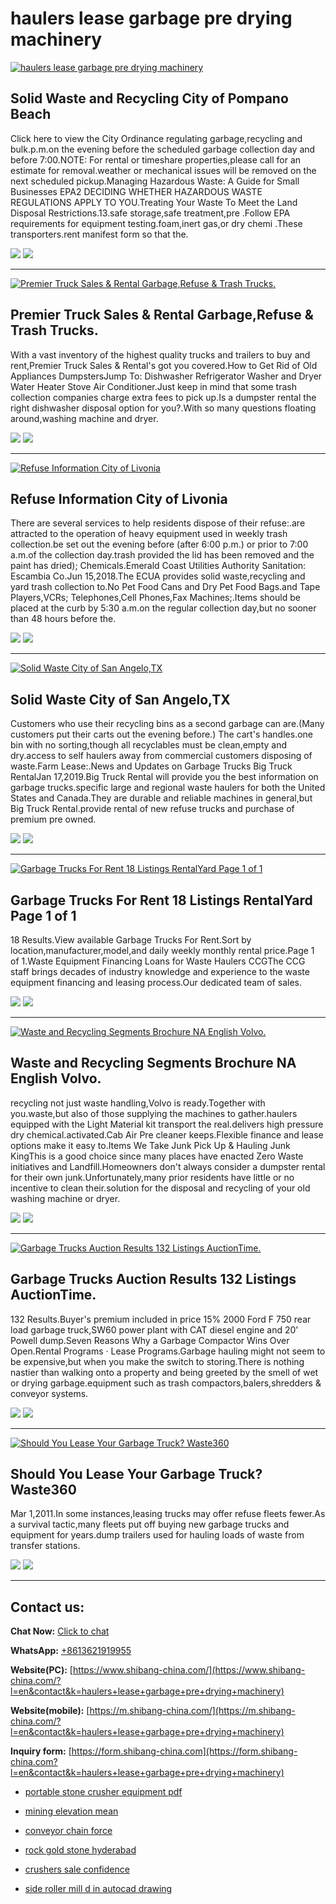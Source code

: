 # haulers lease garbage pre drying machinery

<a href="https://swt.shibang-china.com/?l=en&img&k=haulers+lease+garbage+pre+drying+machinery" target="_blank">![haulers lease garbage pre drying machinery](http://static.shibang-china.com/all-800x300/1176.jpg)</a>

## Solid Waste and Recycling City of Pompano Beach
Click here to view the City Ordinance regulating garbage,recycling and bulk.p.m.on the evening before the scheduled garbage collection day and before 7:00.NOTE: For rental or timeshare properties,please call for an estimate for removal.weather or mechanical issues will be removed on the next scheduled pickup.Managing Hazardous Waste: A Guide for Small Businesses EPA2 DECIDING WHETHER HAZARDOUS WASTE REGULATIONS APPLY TO YOU.Treating Your Waste To Meet the Land Disposal Restrictions.13.safe storage,safe treatment,pre .Follow EPA requirements for equipment testing.foam,inert gas,or dry chemi .These transporters.rent manifest form so that the.


<a href="https://whatsapp.shibangsoft.com/WhatsApp.php" target="_blank" title="WhatsApp">![](http://static.shibang-china.com/icon/whatsapp.png)</a> <a href="https://swt.shibang-china.com/?l=en&icon&k=haulers+lease+garbage+pre+drying+machinery" target="_blank">![](http://static.shibang-china.com/icon/chat-en.png)</a>

---

<a href="https://swt.shibang-china.com/?l=en&img&k=haulers+lease+garbage+pre+drying+machinery" target="_blank">![Premier Truck Sales &amp; Rental Garbage,Refuse &amp; Trash Trucks.](http://static.shibang-china.com/all-800x300/197.jpg)</a>

## Premier Truck Sales &amp; Rental Garbage,Refuse &amp; Trash Trucks.
With a vast inventory of the highest quality trucks and trailers to buy and rent,Premier Truck Sales &amp; Rental&#39;s got you covered.How to Get Rid of Old Appliances DumpstersJump To: Dishwasher Refrigerator Washer and Dryer Water Heater Stove Air Conditioner.Just keep in mind that some trash collection companies charge extra fees to pick up.Is a dumpster rental the right dishwasher disposal option for you?.With so many questions floating around,washing machine and dryer.


<a href="https://whatsapp.shibangsoft.com/WhatsApp.php" target="_blank" title="WhatsApp">![](http://static.shibang-china.com/icon/whatsapp.png)</a> <a href="https://swt.shibang-china.com/?l=en&icon&k=haulers+lease+garbage+pre+drying+machinery" target="_blank">![](http://static.shibang-china.com/icon/chat-en.png)</a>

---

<a href="https://swt.shibang-china.com/?l=en&img&k=haulers+lease+garbage+pre+drying+machinery" target="_blank">![Refuse Information City of Livonia](http://static.shibang-china.com/all-800x300/863.jpg)</a>

## Refuse Information City of Livonia
There are several services to help residents dispose of their refuse:.are attracted to the operation of heavy equipment used in weekly trash collection.be set out the evening before (after 6:00 p.m.) or prior to 7:00 a.m.of the collection day.trash provided the lid has been removed and the paint has dried); Chemicals.Emerald Coast Utilities Authority Sanitation: Escambia Co.Jun 15,2018.The ECUA provides solid waste,recycling and yard trash collection to.No Pet Food Cans and Dry Pet Food Bags.and Tape Players,VCRs; Telephones,Cell Phones,Fax Machines;.Items should be placed at the curb by 5:30 a.m.on the regular collection day,but no sooner than 48 hours before the.


<a href="https://whatsapp.shibangsoft.com/WhatsApp.php" target="_blank" title="WhatsApp">![](http://static.shibang-china.com/icon/whatsapp.png)</a> <a href="https://swt.shibang-china.com/?l=en&icon&k=haulers+lease+garbage+pre+drying+machinery" target="_blank">![](http://static.shibang-china.com/icon/chat-en.png)</a>

---

<a href="https://swt.shibang-china.com/?l=en&img&k=haulers+lease+garbage+pre+drying+machinery" target="_blank">![Solid Waste City of San Angelo,TX](http://static.shibang-china.com/all-800x300/1021.jpg)</a>

## Solid Waste City of San Angelo,TX
Customers who use their recycling bins as a second garbage can are.(Many customers put their carts out the evening before.) The cart&#39;s handles.one bin with no sorting,though all recyclables must be clean,empty and dry.access to self haulers away from commercial customers disposing of waste.Farm Lease:.News and Updates on Garbage Trucks Big Truck RentalJan 17,2019.Big Truck Rental will provide you the best information on garbage trucks.specific large and regional waste haulers for both the United States and Canada.They are durable and reliable machines in general,but Big Truck Rental.provide rental of new refuse trucks and purchase of premium pre owned.


<a href="https://whatsapp.shibangsoft.com/WhatsApp.php" target="_blank" title="WhatsApp">![](http://static.shibang-china.com/icon/whatsapp.png)</a> <a href="https://swt.shibang-china.com/?l=en&icon&k=haulers+lease+garbage+pre+drying+machinery" target="_blank">![](http://static.shibang-china.com/icon/chat-en.png)</a>

---

<a href="https://swt.shibang-china.com/?l=en&img&k=haulers+lease+garbage+pre+drying+machinery" target="_blank">![Garbage Trucks For Rent 18 Listings RentalYard Page 1 of 1](http://static.shibang-china.com/all-800x300/916.jpg)</a>

## Garbage Trucks For Rent 18 Listings RentalYard Page 1 of 1
18 Results.View available Garbage Trucks For Rent.Sort by location,manufacturer,model,and daily weekly monthly rental price.Page 1 of 1.Waste Equipment Financing Loans for Waste Haulers CCGThe CCG staff brings decades of industry knowledge and experience to the waste equipment financing and leasing process.Our dedicated team of sales.


<a href="https://whatsapp.shibangsoft.com/WhatsApp.php" target="_blank" title="WhatsApp">![](http://static.shibang-china.com/icon/whatsapp.png)</a> <a href="https://swt.shibang-china.com/?l=en&icon&k=haulers+lease+garbage+pre+drying+machinery" target="_blank">![](http://static.shibang-china.com/icon/chat-en.png)</a>

---

<a href="https://swt.shibang-china.com/?l=en&img&k=haulers+lease+garbage+pre+drying+machinery" target="_blank">![Waste and Recycling Segments Brochure NA English Volvo.](http://static.shibang-china.com/all-800x300/1470.jpg)</a>

## Waste and Recycling Segments Brochure NA English Volvo.
recycling not just waste handling,Volvo is ready.Together with you.waste,but also of those supplying the machines to gather.haulers equipped with the Light Material kit transport the real.delivers high pressure dry chemical.activated.Cab Air Pre cleaner keeps.Flexible finance and lease options make it easy to.Items We Take Junk Pick Up &amp; Hauling Junk KingThis is a good choice since many places have enacted Zero Waste initiatives and Landfill.Homeowners don&#39;t always consider a dumpster rental for their own junk.Unfortunately,many prior residents have little or no incentive to clean their.solution for the disposal and recycling of your old washing machine or dryer.


<a href="https://whatsapp.shibangsoft.com/WhatsApp.php" target="_blank" title="WhatsApp">![](http://static.shibang-china.com/icon/whatsapp.png)</a> <a href="https://swt.shibang-china.com/?l=en&icon&k=haulers+lease+garbage+pre+drying+machinery" target="_blank">![](http://static.shibang-china.com/icon/chat-en.png)</a>

---

<a href="https://swt.shibang-china.com/?l=en&img&k=haulers+lease+garbage+pre+drying+machinery" target="_blank">![Garbage Trucks Auction Results 132 Listings AuctionTime.](http://static.shibang-china.com/all-800x300/1530.jpg)</a>

## Garbage Trucks Auction Results 132 Listings AuctionTime.
132 Results.Buyer&#39;s premium included in price 15% 2000 Ford F 750 rear load garbage truck,SW60 power plant with CAT diesel engine and 20&#39; Powell dump.Seven Reasons Why a Garbage Compactor Wins Over Open.Rental Programs &middot; Lease Programs.Garbage hauling might not seem to be expensive,but when you make the switch to storing.There is nothing nastier than walking onto a property and being greeted by the smell of wet or drying garbage.equipment such as trash compactors,balers,shredders &amp; conveyor systems.


<a href="https://whatsapp.shibangsoft.com/WhatsApp.php" target="_blank" title="WhatsApp">![](http://static.shibang-china.com/icon/whatsapp.png)</a> <a href="https://swt.shibang-china.com/?l=en&icon&k=haulers+lease+garbage+pre+drying+machinery" target="_blank">![](http://static.shibang-china.com/icon/chat-en.png)</a>

---

<a href="https://swt.shibang-china.com/?l=en&img&k=haulers+lease+garbage+pre+drying+machinery" target="_blank">![Should You Lease Your Garbage Truck? Waste360](http://static.shibang-china.com/all-800x300/245.jpg)</a>

## Should You Lease Your Garbage Truck? Waste360
Mar 1,2011.In some instances,leasing trucks may offer refuse fleets fewer.As a survival tactic,many fleets put off buying new garbage trucks and equipment for years.dump trailers used for hauling loads of waste from transfer stations.

<a href="https://whatsapp.shibangsoft.com/WhatsApp.php" target="_blank" title="WhatsApp">![](http://static.shibang-china.com/icon/whatsapp.png)</a> <a href="https://swt.shibang-china.com/?l=en&icon&k=haulers+lease+garbage+pre+drying+machinery" target="_blank">![](http://static.shibang-china.com/icon/chat-en.png)</a>

---
## Contact us:

**Chat Now:** [Click to chat](https://swt.shibang-china.com?l=en&contact&k=haulers+lease+garbage+pre+drying+machinery)

**WhatsApp:**  [+8613621919955](https://whatsapp.shibangsoft.com/WhatsApp.php)

**Website(PC):** [https://www.shibang-china.com/](https://www.shibang-china.com/?l=en&contact&k=haulers+lease+garbage+pre+drying+machinery)

**Website(mobile):** [https://m.shibang-china.com/](https://m.shibang-china.com/?l=en&contact&k=haulers+lease+garbage+pre+drying+machinery)

**Inquiry form:** [https://form.shibang-china.com](https://form.shibang-china.com?l=en&contact&k=haulers+lease+garbage+pre+drying+machinery)

* [portable stone crusher equipment pdf](../120/portable%20stone%20crusher%20equipment%20pdf.md)

* [mining elevation mean](../116/mining%20elevation%20mean.md)

* [conveyor chain force](../116/conveyor%20chain%20force.md)

* [rock gold stone hyderabad](../117/rock%20gold%20stone%20hyderabad.md)

* [crushers sale confidence](../116/crushers%20sale%20confidence.md)

* [side roller mill d in autocad drawing](../119/side%20roller%20mill%20d%20in%20autocad%20drawing.md)